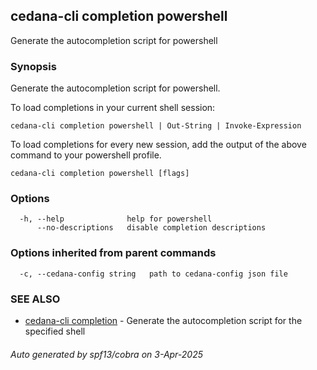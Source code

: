 ## cedana-cli completion powershell

Generate the autocompletion script for powershell

### Synopsis

Generate the autocompletion script for powershell.

To load completions in your current shell session:

	cedana-cli completion powershell | Out-String | Invoke-Expression

To load completions for every new session, add the output of the above command
to your powershell profile.


```
cedana-cli completion powershell [flags]
```

### Options

```
  -h, --help              help for powershell
      --no-descriptions   disable completion descriptions
```

### Options inherited from parent commands

```
  -c, --cedana-config string   path to cedana-config json file
```

### SEE ALSO

* [cedana-cli completion](cedana-cli_completion.md)	 - Generate the autocompletion script for the specified shell

###### Auto generated by spf13/cobra on 3-Apr-2025
